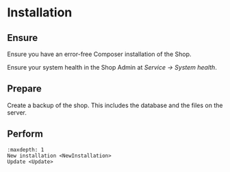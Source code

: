 # Installation

## Ensure

Ensure you have an error-free Composer installation of the Shop.

Ensure your system health in the Shop Admin at *Service -> System health*.

## Prepare

Create a backup of the shop. This includes the database and the files on the server.

## Perform

```{toctree}
:maxdepth: 1
New installation <NewInstallation>
Update <Update>
```
